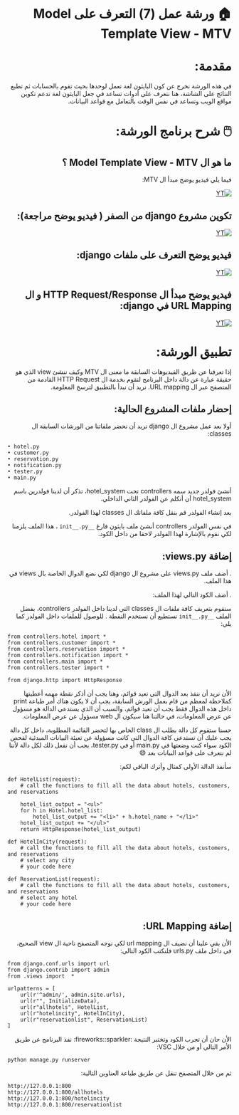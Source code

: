 <div dir='rtl' align='right'>
 
 # :house: ورشة عمل (7) التعرف على Model Template View - MTV


# مقدمة:
في هذه الورشة نخرج عن كون البايثون لغة تعمل لوحدها بحيث تقوم بالحسابات ثم تطبع النتائج على الشاشة، هنا نتعرف على أدوات تساعد في جعل البايثون لغة تدعم تكوين مواقع الويب وتساعد في نفس الوقت بالتعامل مع قواعد البيانات.

 # :computer_mouse: شرح برنامج الورشة: 

## ما هو ال Model Template View - MTV ؟
فيما يلي فيديو يوضح مبدأ ال MTV:

[![YT](http://img.youtube.com/vi/4LCzQuN457o/0.jpg)](http://www.youtube.com/watch?v=4LCzQuN457o)

## تكوين مشروع django من الصفر ( فيديو يوضح مراجعة):

[![YT](http://img.youtube.com/vi/kFLSUaq_TGk/0.jpg)](http://www.youtube.com/watch?v=kFLSUaq_TGk)

## فيديو يوضح التعرف على ملفات django:

[![YT](http://img.youtube.com/vi/934LdMzrN3I/0.jpg)](http://www.youtube.com/watch?v=934LdMzrN3I)

## فيديو يوضح مبدأ ال HTTP Request/Response و ال URL Mapping في django:

[![YT](http://img.youtube.com/vi/vIGBfSPfhtY/0.jpg)](http://www.youtube.com/watch?v=vIGBfSPfhtY)

# تطبيق الورشة:
إذا تعرفنا عن طريق الفيديوهات السابقة ما معنى ال MTV  وكيف ننشئ view الذي هو حقيقة عبارة عن دالة داخل البرنامج لنقوم بخدمة ال HTTP Request القادمة من المتصفح عبر ال URL mapping. نريد أن نبدأ بالتطبيق لترسخ المعلومة.

## إحضار ملفات المشروع الحالية:
أولا بعد عمل مشروع ال  django نريد أن نحضر ملفاتنا من الورشات السابقة ال classes:
</div>


    • hotel.py
    • customer.py
    • reservation.py
    • notification.py
    • tester.py
    • main.py

<div dir='rtl' align='right'>
أنشئ فولدر جديد سمه controllers تحت hotel_system، تذكر أن لدينا فولدرين باسم hotel_system أن أتكلم عن الفولدر الثاني الداخلي. 

بعد إنشاء الفولدر قم بنقل كافة ملفاتك  ال classes لهذا الفولدر. 

في نفس الفولدر controllers أنشئ ملف بايثون فارغ `__init__.py` ، هذا الملف يلزمنا لكي نقوم بالإشارة لهذا الفولدر لاحقا من داخل الكود. 

## إضافة  views.py:
. أضف ملف views.py على مشروع ال django لكي نضع الدوال الخاصة بال views في هذا الملف.

. أضف الكود التالي لهذا الملف:

سنقوم بتعريف كافة ملفات ال classes  التي لدينا داخل الفولدر controllers، بفضل الملف `__init__.py` نستطيع أن نستخدم النقطة .  للوصول للملفات داخل الفولدر كما يلي: 
</div>


    from controllers.hotel import *
    from controllers.customer import *
    from controllers.reservation import *
    from controllers.notification import *
    from controllers.main import *
    from controllers.tester import *

    from django.http import HttpResponse


<div dir='rtl' align='right'>

الأن نريد أن ننفذ بعد الدوال التي تعيد قوائم، وهنا يجب أن أذكر نقطة مهمه أعطيتها كملاحظة لمعظم من قام بعمل الورش السابقة، يجب أن لا يكون هناك أمر طباعة print داخل هذه الدوال فقط يجب أن تعيد قوائم، والسبب أن الذي يستدعي الدالة هو مسؤول عن عرض المعلومات، في حالتنا هنا سيكون ال web مسؤول عن عرض المعلومات. 

حسنا ستقوم كل دالة بطلب ال  class الخاص بها لتحضر القائمة المطلوبة، داخل كل دالة يجب عليك أن تستدعي كافة الدوال التي كانت مسؤولة عن تعبئة البيانات المبدئية لفحص الكود سواء كنت وضعتها في main.py  أو في tester.py، يجب أن نفعل ذلك لكل دالة لأننا لم نتعرف على قواعد البيانات بعد :smile:

سأنفذ الدالة الأولى كمثال وأترك الباقي لكم: 

</div>

    def HotelList(request):
        # call the functions to fill all the data about hotels, customers, and reservations
    
        hotel_list_output = "<ul>"
        for h in Hotel.hotel_list:
            hotel_list_output += "<li>" + h.hotel_name + "</li>"
        hotel_list_output += "</ul>"
        return HttpResponse(hotel_list_output)
    
    def HotelInCity(request):
        # call the functions to fill all the data about hotels, customers, and reservations
        # select any city 
        # your code here

    def ReservationList(request):
        # call the functions to fill all the data about hotels, customers, and reservations
        # select any hotel 
        # your code here

 
<div dir='rtl' align='right'>

## إضافة  URL Mapping:
الأن بقي علينا أن نضيف ال url mapping لكي نوجه المتصفح ناحية ال  view الصحيح، في داخل ملف urls.py فلنكتب الكود التالي:
</div>

    from django.conf.urls import url
    from django.contrib import admin
    from .views import  *

    urlpatterns = [
        url(r'^admin/', admin.site.urls),
        url(r"", InitializeData),
        url(r"allhotels", HotelList,
        url(r"hotelincity", HotelInCity),
        url(r"reservationlist", ReservationList)
    ]

<div dir='rtl' align='right'>
الأن حان أن تجرب الكود وتختبر النتيجة :fireworks::sparkler:
نفذ البرنامج عن طريق الأمر التالي أو من خلال VSC:
</div>

    python manage.py runserver

<div dir='rtl' align='right'>
ثم من خلال المتصفح تنقل عن طريق طباعة العناوين التالية:
</div>

    http://127.0.0.1:800
    http://127.0.0.1:800/allhotels
    http://127.0.0.1:800/hotelincity
    http://127.0.0.1:800/reservationlist

